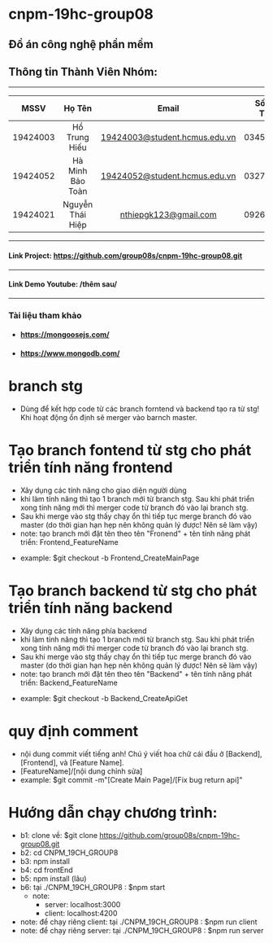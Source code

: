 # cnpm-19hc-group08
Đồ án công nghệ phần mềm
---

## Thông tin Thành Viên Nhóm:
---

| MSSV       | Họ Tên           | Email                         | Số Điện Thoại   |
| :---------:|:----------------:| :----------------------------:|:---------------:|
| 19424003   | Hồ Trung Hiếu    | 19424003@student.hcmus.edu.vn | 0345970278      |
| 19424052   | Hà Minh Bảo Toàn | 19424052@student.hcmus.edu.vn | 0327247666      |
| 19424021   | Nguyễn Thái Hiệp | nthiepgk123@gmail.com         | 0926061115      |

---
#### Link Project: https://github.com/group08s/cnpm-19hc-group08.git 
---
#### Link Demo Youtube: /thêm sau/
---
### Tài liệu tham khảo

+ ####  https://mongoosejs.com/	
+ ####  https://www.mongodb.com/



# branch stg
- Dùng để kết hợp code từ các branch forntend và backend tạo ra từ stg! Khi hoạt động ổn định sẽ merger vào barnch master.

# Tạo branch fontend từ stg cho phát triển tính năng frontend
- Xây dụng các tính năng cho giao diện người dùng
- khi làm tính năng thì tạo 1 branch mới từ branch stg. Sau khi phát triển xong tính năng mới thì merger code từ branch đó vào lại branch stg.
- Sau khi merge vào stg thấy chạy ổn thì tiếp tục merge branch đó vào master (do thời gian hạn hẹp nên không quản lý được! Nên sẽ làm vậy)
- note: tạo branch mới đặt tên theo tên "Fronend" + tên tính năng phát triển: Frontend_FeatureName
+ example: $git checkout -b Frontend_CreateMainPage

# Tạo branch backend từ stg cho phát triển tính năng backend
- Xây dụng các tính năng phía backend
- khi làm tính năng thì tạo 1 branch mới từ branch stg. Sau khi phát triển xong tính năng mới thì merger code từ branch đó vào lại branch stg.
- Sau khi merge vào stg thấy chạy ổn thì tiếp tục merge branch đó vào master (do thời gian hạn hẹp nên không quản lý được! Nên sẽ làm vậy)
- note: tạo branch mới đặt tên theo tên "Backend" + tên tính năng phát triển: Backend_FeatureName
+ example: $git checkout -b Backend_CreateApiGet

# quy định comment
- nội dung commit viết tiếng anh! Chú ý viết hoa chữ cái đầu ở [Backend], [Frontend], và [Feature Name].
- [FeatureName]/[nội dung chỉnh sửa]
- example: $git commit -m"[Create Main Page]/[Fix bug return api]"

# Hướng dẫn chạy chương trình:
- b1: clone về: $git clone https://github.com/group08s/cnpm-19hc-group08.git
- b2: cd CNPM_19CH_GROUP8
- b3: npm install
- b4: cd frontEnd
- b5: npm install (lâu)
- b6: tại ./CNPM_19CH_GROUP8 : $npm start
   - note: 
      - server: localhost:3000
      - client: localhost:4200
- note: để chạy riêng client: tại ./CNPM_19CH_GROUP8 : $npm run client
- note: để chạy riêng server: tại ./CNPM_19CH_GROUP8 : $npm run server
